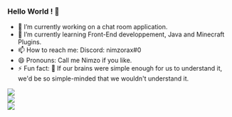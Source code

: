 ### Hello World ! 👋

- 🔭 I’m currently working on a chat room application.
- 🌱 I’m currently learning Front-End developpement, Java and Minecraft Plugins.
- 📫 How to reach me: Discord: nimzorax#0
- 😄 Pronouns: Call me Nimzo if you like.
- ⚡ Fun fact: 🧠 If our brains were simple enough for us to understand it, we'd be so simple-minded that we wouldn't understand it.

![](https://github-readme-stats.vercel.app/api?username=Lindwen&theme=dracula&hide_border=true&include_all_commits=true&count_private=true)<br/>
![](https://github-readme-streak-stats.herokuapp.com/?user=Lindwen&theme=dracula&hide_border=true)<br/>
![](https://github-readme-stats.vercel.app/api/top-langs/?username=Lindwen&theme=dracula&hide_border=true&include_all_commits=true&count_private=true&layout=compact)

